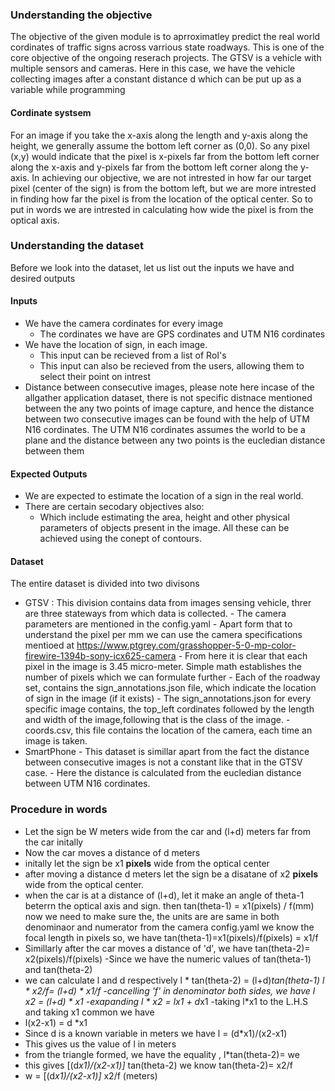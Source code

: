 ### Understanding the objective

<p>
The objective of the given module is to aprroximatley predict the real world cordinates of traffic signs across varrious
state roadways. This is one of the core objective of the ongoing reserach projects. The GTSV is a vehicle with multiple
sensors and cameras. Here in this case, we have the vehicle collecting images after a constant distance d which can be put up as a variable while programming</p>

#### Cordinate systsem 
For an image if you take the x-axis along the length and y-axis along the height, we generally assume the bottom left corner as (0,0).
So any pixel (x,y) would indicate that the pixel is x-pixels far from the bottom left corner along the x-axis and y-pixels far from the bottom left corner along the y-axis.
In achieving our objective, we are not intrested in how far our target pixel (center of the sign) is from the bottom left, but we are more 
intrested in finding how far the pixel is from the location of the optical center. So to put in words we are intrested in calculating how wide the pixel
is from the optical axis.

### Understanding the dataset
Before we look into the dataset, let us list out the inputs we have and desired outputs </br>

#### Inputs 
- We have the camera cordinates for every image
  - The cordinates we have are GPS cordinates and UTM N16 cordinates
- We have the location of sign, in each image. 
    -  This input can be recieved from a list of RoI's
    -  This input can also be recieved from the users, allowing them to select their point on intrest
- Distance between consecutive images, please note here incase of the allgather application dataset, there is not specific distnace mentioned 
  between the any two points of image capture, and hence the distance between two consecutive images can be found with the help of
  UTM N16 cordinates. The UTM N16 cordinates assumes the world to be a plane and the distance between any two points is the eucledian 
  distance between them
#### Expected Outputs
  - We are expected to estimate the location of a sign in the real world.
  - There are certain secodary objectives also:
    - Which include estimating the area, height and other physical parameters of objects present in the image. All these can be achieved
      using the conept of contours.

#### Dataset
The entire dataset is divided into two divisons 
- GTSV : This division contains data from images sensing vehicle, threr are three stateways from which data is collected.
        - The camera parameters are mentioned in the config.yaml
        - Apart form that to understand the pixel per mm we can use the camera specifications mentioed 
          at <a>https://www.ptgrey.com/grasshopper-5-0-mp-color-firewire-1394b-sony-icx625-camera</a>
        - From here it is clear that each pixel in the image is 3.45 micro-meter. Simple math establishes the number of pixels which we can formulate further
        - Each of the roadway set, contains the sign_annotations.json file, which indicate the location of sign in the image (if it exists)
        - The sign_annotations.json for every specific image contains, the top_left cordinates followed by the length and width of the image,following that is the class of the image.
        - coords.csv, this file contains the location of the camera, each time an image is taken.
- SmartPhone
        - This dataset is simillar apart from the fact the distance between consecutive images is not a constant like that in the GTSV case.
        - Here the distance is calculated from the eucledian distance between UTM N16 cordinates.

### Procedure in words

- Let the sign be W meters wide from the car and (l+d) meters far from the car initally
- Now the car moves a distance of d meters
- initally let the sign be x1 <b>pixels</b> wide from the optical center
- after moving a distance d meters let the sign be a disatane of x2 <b>pixels</b> wide from the optical center.
- when the car is at a distance of (l+d), let it make an angle of theta-1 beterrn the optical axis and sign.
then 
                          tan(theta-1) = x1(pixels) / f(mm) 
now we need to make sure the, the units are are same in both denominaor and numerator
from the camera config.yaml we know the focal length in pixels so, we have
                          tan(theta-1)=x1(pixels)/f(pixels)  = x1/f 
- Simillarly after the car moves a distance of 'd', we have
                           tan(theta-2)= x2(pixels)/f(pixels) 
-Since we have the numeric values of tan(theta-1) and tan(theta-2)
- we can calculate l and d respectively
l * tan(theta-2) = (l+d)*tan(theta-1)
l * x2/f= (l+d)  * x1/f
-cancelling 'f' in denominator both sides, we have l *x2 = (l+d) * x1
-exapanding l * x2 = l*x1 + d*x1
-taking l*x1 to the L.H.S and taking x1 common we have
- l(x2-x1) = d *x1
- Since d is a known variable in meters we have l = (d*x1)/(x2-x1)
- This gives us the value of l in meters
- from the triangle formed, we have the equality , l*tan(theta-2)= we
- this gives [(d*x1)/(x2-x1)]* tan(theta-2)
we know tan(theta-2)= x2/f
- w = [(d*x1)/(x2-x1)]* x2/f (meters)






